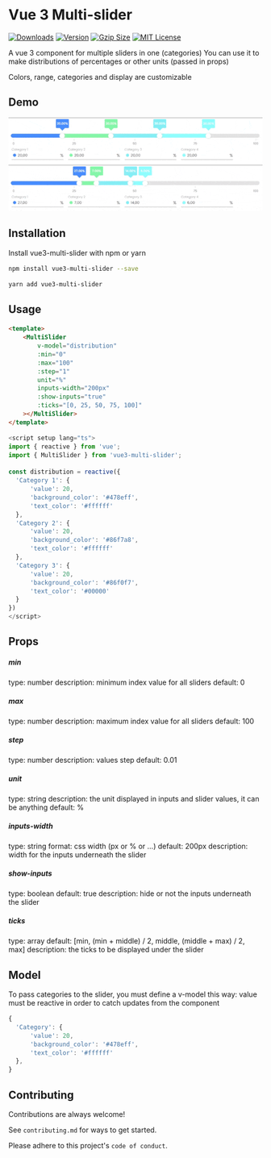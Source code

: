 
# Vue 3 Multi-slider

[![Downloads](https://img.shields.io/npm/dm/vue3-multi-slider.svg?style=flat-square)](https://www.npmjs.com/package/cropperjs) [![Version](https://img.shields.io/npm/v/vue3-multi-slider.svg?style=flat-square)](https://www.npmjs.com/package/cropperjs) [![Gzip Size](https://img.shields.io/bundlephobia/minzip/vue3-multi-slider.svg?style=flat-square)](https://unpkg.com/cropperjs/dist/cropper.common.js) [![MIT License](https://img.shields.io/badge/License-MIT-green.svg?style=flat-square)](https://choosealicense.com/licenses/mit/)


A vue 3 component for multiple sliders in one (categories)
You can use it to make distributions of percentages or other units (passed in props)

Colors, range, categories and display are customizable
## Demo

![demo_1](https://raw.githubusercontent.com/ArcenIce/vue3-multi-slider/dev/docs/gifs/demo_1.gif)
![demo_2](https://raw.githubusercontent.com/ArcenIce/vue3-multi-slider/dev/docs/gifs/demo_2.gif)


## Installation

Install vue3-multi-slider with npm or yarn

```bash
npm install vue3-multi-slider --save
```

```bash
yarn add vue3-multi-slider
```

## Usage

```html
<template>
    <MultiSlider
        v-model="distribution"
        :min="0"
        :max="100"
        :step="1"
        unit="%"
        inputs-width="200px"
        :show-inputs="true"
        :ticks="[0, 25, 50, 75, 100]"
    ></MultiSlider>
</template>
```

```javascript
<script setup lang="ts">
import { reactive } from 'vue';
import { MultiSlider } from 'vue3-multi-slider';

const distribution = reactive({
  'Category 1': {
      'value': 20,
      'background_color': '#478eff',
      'text_color': '#ffffff'
  },
  'Category 2': {
      'value': 20,
      'background_color': '#86f7a8',
      'text_color': '#ffffff'
  },
  'Category 3': {
      'value': 20,
      'background_color': '#86f0f7',
      'text_color': '#00000'
  }
})
</script>
```

## Props

##### min
type: number
description: minimum index value for all sliders
default: 0

##### max
type: number
description: maximum index value for all sliders
default: 100

##### step
type: number
description: values step
default: 0.01

##### unit
type: string
description: the unit displayed in inputs and slider values, it can be anything
default: %

##### inputs-width
type: string
format: css width (px or % or ...)
default: 200px
description: width for the inputs underneath the slider

##### show-inputs
type: boolean
default: true
description: hide or not the inputs underneath the slider

##### ticks
type: array
default: [min, (min + middle) / 2, middle, (middle + max) / 2, max]
description: the ticks to be displayed under the slider

## Model

To pass categories to the slider, you must define a v-model this way:
value must be reactive in order to catch updates from the component

```javascript
{
  'Category': {
      'value': 20,
      'background_color': '#478eff',
      'text_color': '#ffffff'
  },
}
```
    
## Contributing

Contributions are always welcome!

See `contributing.md` for ways to get started.

Please adhere to this project's `code of conduct`.

